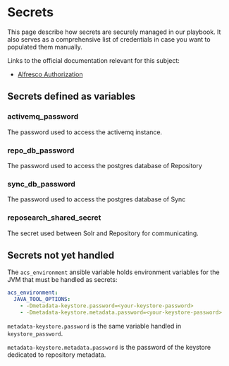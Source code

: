 # Secrets

This page describe how secrets are securely managed in our playbook. It also serves as a comprehensive list of credentials in case you want to populated them manually. 

Links to the official documentation relevant for this subject:

* [Alfresco Authorization](https://docs.alfresco.com/content-services/latest/admin/security/)

## Secrets defined as variables

### activemq_password

The password used to access the activemq instance.

### repo_db_password

The password used to access the postgres database of Repository

### sync_db_password

The password used to access the postgres database of Sync

### reposearch_shared_secret

The secret used between Solr and Repository for communicating.

## Secrets not yet handled

The `acs_environment` ansible variable holds environment variables for the JVM
that must be handled as secrets:

```yml
acs_environment:
  JAVA_TOOL_OPTIONS: 
    - -Dmetadata-keystore.password=<your-keystore-password>
    - -Dmetadata-keystore.metadata.password=<your-keystore-password>
```

`metadata-keystore.password` is the same variable handled in `keystore_password`.

`metadata-keystore.metadata.password` is the password of the keystore dedicated to repository metadata.
